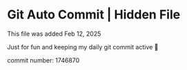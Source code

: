 # Git Auto Commit | Hidden File

This file was added Feb 12, 2025

Just for fun and keeping my daily git commit active 🤪

commit number: 1746870

